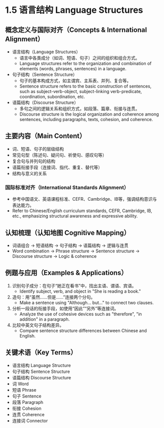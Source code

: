 # 1.5 语言结构 Language Structures

## 概念定义与国际对齐（Concepts & International Alignment）

- 语言结构（Language Structures）
  - 语言中各类成分（如词、短语、句子）之间的组织和组合方式。
  - Language structures refer to the organization and combination of elements (words, phrases, sentences) in a language.
- 句子结构（Sentence Structure）
  - 句子的基本构成方式，如主谓宾、主系表、并列、复合等。
  - Sentence structure refers to the basic construction of sentences, such as subject-verb-object, subject-linking verb-predicate, coordination, subordination, etc.
- 语篇结构（Discourse Structure）
  - 多句之间的逻辑关系和组织方式，如段落、篇章、衔接与连贯。
  - Discourse structure is the logical organization and coherence among sentences, including paragraphs, texts, cohesion, and coherence.

## 主要内容（Main Content）

- 词、短语、句子的层级结构
- 常见句型（陈述句、疑问句、祈使句、感叹句等）
- 复合句与并列句的结构
- 语篇衔接手段（连接词、指代、重复、替代等）
- 结构与意义的关系

### 国际标准对齐（International Standards Alignment）

- 参考中国语文、英语课程标准、CEFR、Cambridge、IB等，强调结构意识与表达能力。
- Refer to Chinese/English curriculum standards, CEFR, Cambridge, IB, etc., emphasizing structural awareness and expressive ability.

## 认知梳理（认知地图 Cognitive Mapping）

- 词语组合 → 短语结构 → 句子结构 → 语篇结构 → 逻辑与连贯
- Word combination → Phrase structure → Sentence structure → Discourse structure → Logic & coherence

## 例题与应用（Examples & Applications）

1. 识别句子成分：在句子“她正在看书”中，找出主语、谓语、宾语。
   - Identify subject, verb, and object in "She is reading a book."
2. 造句：用“虽然……但是……”连接两个分句。
   - Make a sentence using "Although... but..." to connect two clauses.
3. 分析一段话的衔接手段，如使用“因此”“另外”等连接词。
   - Analyze the use of cohesive devices such as "therefore", "in addition" in a paragraph.
4. 比较中英文句子结构差异。
   - Compare sentence structure differences between Chinese and English.

## 关键术语（Key Terms）

- 语言结构 Language Structure
- 句子结构 Sentence Structure
- 语篇结构 Discourse Structure
- 词 Word
- 短语 Phrase
- 句子 Sentence
- 段落 Paragraph
- 衔接 Cohesion
- 连贯 Coherence
- 连接词 Connector
